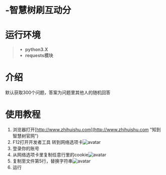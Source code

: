 # -智慧树刷互动分
# 运行环境 #
> - **python3.X**
> - **requests模块**
# 介绍 #
默认获取300个问题，答案为问题里其他人的随机回答
# 使用教程 #
1. 浏览器打开[http://www.zhihuishu.com](http://www.zhihuishu.com "知到智慧树官网")
2. F12打开开发者工具 转到网络选项卡![avatar](.1.png)
3. 登录你的账号
4. 从网络选项卡里复制任意行里的cookie![avatar](.2.png)
5. 复制至文件第5行，替换字符串![avatar](.3.png)
6. 运行
